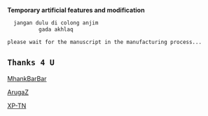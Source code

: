 **Temporary artificial features and modification**


```bash
  jangan dulu di colong anjim
          gada akhlaq
```

```please wait for the manuscript in the manufacturing process... ```


## ``Thanks 4 U``

[MhankBarBar](https://github.com/MhankBarBar)

[ArugaZ](https:/github.com/ArugaZ)

[XP-TN](https://github.com/XP-TN)
